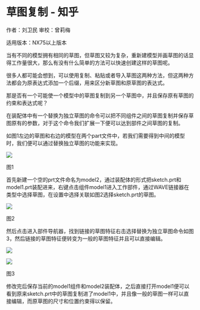 # 草图复制 - 知乎
作者：刘卫民 审校：曾莉梅

适用版本：NX75以上版本

当有不同的模型拥有相同的草图，但草图又较为复杂，重新建模型并画草图的话显得工作量很大，那么有没有什么简单的方法可以快速创建这样的草图呢。

很多人都可能会想到，可以使用复制、粘贴或者导入草图这两种方法，但这两种方法都会为原表达式添加一个后缀，用来区分新草图和原草图的表达式。

那是否有一个可能使一个模型中的草图复制到另一个草图中，并且保存原有草图的约束和表达式呢？

在装配体中有一个替换为独立草图的命令可以把不同组件之间的草图复制并保存草图原有的参数，对于这个命令我们扩展一下便可以达到部件之间草图的复制。

如图1左边的草图和右边的模型在两个part文件中，若我们需要得到中间的模型时，我们便可以通过替换独立草图的功能来实现。

![](https://pic3.zhimg.com/v2-9b235d07158c24ce431bc9ffe979b0c2_b.jpg)

图1

首先新建一个空的prt文件命名为model2，通过装配体的形式把sketch.prt和model1.prt装配进来，右键点击组件model1进入工作部件，通过WAVE链接器在类型中选择草图，在设置中选择关联如图2选择sketch.prt的草图。

![](https://pic2.zhimg.com/v2-2fefc2e4a75f901ce6d36a8e2a45bff1_b.jpg)

图2

然后点击进入部件导航器，找到链接的草图特征右击选择替换为独立草图命令如图3，然后链接的草图特征便转变为一般的草图特征并且可以直接编辑。

![](https://pic1.zhimg.com/v2-9570b39ec4e233468d1464bc4ebe747c_b.jpg)

![](https://pic3.zhimg.com/v2-0e8492b2518794435f92718cb39b8d82_b.jpg)

图3

修改完后保存当前的model1组件和model2装配体，之后直接打开model1便可以看到原来sketch.prt中的草图复制进了model1中，并且像一般的草图一样可以直接编辑，而原草图的尺寸和位置约束得以保留。